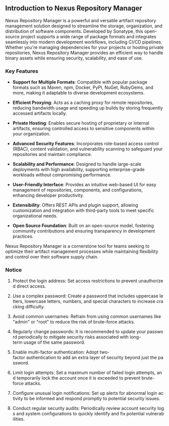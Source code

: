 ## Introduction to Nexus Repository Manager

Nexus Repository Manager is a powerful and versatile artifact repository management solution designed to streamline the storage, organization, and distribution of software components. Developed by Sonatype, this open-source project supports a wide range of package formats and integrates seamlessly into modern development workflows, including CI/CD pipelines. Whether you're managing dependencies for your projects or hosting private repositories, Nexus Repository Manager provides an efficient way to handle binary assets while ensuring security, scalability, and ease of use.

### Key Features

- **Support for Multiple Formats**: Compatible with popular package formats such as Maven, npm, Docker, PyPI, NuGet, RubyGems, and more, making it adaptable to diverse development ecosystems.
  
- **Efficient Proxying**: Acts as a caching proxy for remote repositories, reducing bandwidth usage and speeding up builds by storing frequently accessed artifacts locally.

- **Private Hosting**: Enables secure hosting of proprietary or internal artifacts, ensuring controlled access to sensitive components within your organization.

- **Advanced Security Features**: Incorporates role-based access control (RBAC), content validation, and vulnerability scanning to safeguard your repositories and maintain compliance.

- **Scalability and Performance**: Designed to handle large-scale deployments with high availability, supporting enterprise-grade workloads without compromising performance.

- **User-Friendly Interface**: Provides an intuitive web-based UI for easy management of repositories, components, and configurations, enhancing developer productivity.

- **Extensibility**: Offers REST APIs and plugin support, allowing customization and integration with third-party tools to meet specific organizational needs.

- **Open Source Foundation**: Built on an open-source model, fostering community contributions and ensuring transparency in development practices.

Nexus Repository Manager is a cornerstone tool for teams seeking to optimize their artifact management processes while maintaining flexibility and control over their software supply chain.

### Notice

1.  Protect the login address: Set access restrictions to prevent unauthorized direct access.
    
2.  Use a complex password: Create a password that includes uppercase letters, lowercase letters, numbers, and special characters to increase cracking difficulty.
    
3.  Avoid common usernames: Refrain from using common usernames like "admin" or "root" to reduce the risk of brute-force attacks.
    
4.  Regularly change passwords: It is recommended to update your password periodically to mitigate security risks associated with long-term usage of the same password.
    
5.  Enable multi-factor authentication: Adopt two-factor authentication to add an extra layer of security beyond just the password.
    
6.  Limit login attempts: Set a maximum number of failed login attempts, and temporarily lock the account once it is exceeded to prevent brute-force attacks.
    
7.  Configure unusual login notifications: Set up alerts for abnormal login activity to be informed and respond promptly to potential security issues.
    
8.  Conduct regular security audits: Periodically review account security logs and system configurations to quickly identify and fix potential vulnerabilities.
        